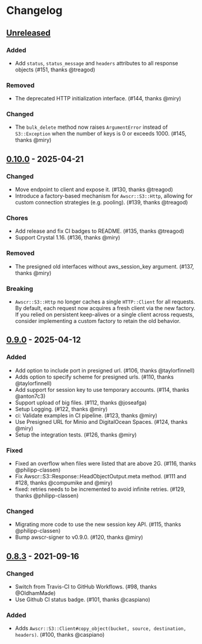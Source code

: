 # Changelog

## [Unreleased]

### Added

- Add `status`, `status_message` and `headers` attributes to all response objects (#151, thanks @treagod)

### Removed

- The deprecated HTTP initialization interface. (#144, thanks @miry)

### Changed

- The `bulk_delete` method now raises `ArgumentError` instead of `S3::Exception` when the number of keys is 0 or exceeds 1000. (#145, thanks @miry)

## [0.10.0] - 2025-04-21

### Changed

- Move endpoint to client and expose it. (#130, thanks @treagod)
- Introduce a factory-based mechanism for `Awscr::S3::Http`, allowing for custom connection strategies (e.g. pooling). (#139, thanks @treagod)

### Chores

- Add release and fix CI badges to README. (#135, thanks @treagod)
- Support Crystal 1.16. (#136, thanks @miry)

### Removed

- The presigned old interfaces without aws_session_key argument. (#137, thanks @miry)

### Breaking

- `Awscr::S3::Http` no longer caches a single `HTTP::Client` for all requests. By default, each request now acquires a fresh client via the new factory. If you relied on persistent keep-alives or a single client across requests, consider implementing a custom factory to retain the old behavior.

## [0.9.0] - 2025-04-12

### Added

- Add option to include port in presigned url. (#106, thanks @taylorfinnell)
- Adds option to specify scheme for presigned urls. (#110, thanks @taylorfinnell)
- Add support for session key to use temporary accounts. (#114, thanks @anton7c3)
- Support upload of big files. (#112, thanks @joseafga)
- Setup Logging. (#122, thanks @miry)
- ci: Validate examples in CI pipeline. (#123, thanks @miry)
- Use Presigned URL for Minio and DigitalOcean Spaces. (#124, thanks @miry)
- Setup the integration tests. (#126, thanks @miry)

### Fixed

- Fixed an overflow when files were listed that are above 2G. (#116, thanks @philipp-classen)
- Fix Awscr::S3::Response::HeadObjectOutput.meta method. (#111 and #128, thanks @compumike and @miry)
- fixed: retries needs to be incremented to avoid infinite retries. (#129, thanks @philipp-classen)

### Changed

- Migrating more code to use the new session key API. (#115, thanks @philipp-classen)
- Bump awscr-signer to v0.9.0. (#120, thanks @miry)

## [0.8.3] - 2021-09-16

### Changed

- Switch from Travis-CI to GitHub Workflows. (#98, thanks @OldhamMade)
- Use Github CI status badge. (#101, thanks @caspiano)

### Added

- Adds `Awscr::S3::Client#copy_object(bucket, source, destination, headers)`. (#100, thanks @caspiano)

[Unreleased]: https://github.com/taylorfinnell/awscr-s3/compare/v0.10.0...HEAD
[0.10.0]: https://github.com/taylorfinnell/awscr-s3/compare/v0.9.0...v0.10.0
[0.9.0]: https://github.com/taylorfinnell/awscr-s3/compare/v0.8.3...v0.9.0
[0.8.3]: https://github.com/taylorfinnell/awscr-s3/compare/v0.8.2...v0.8.3

